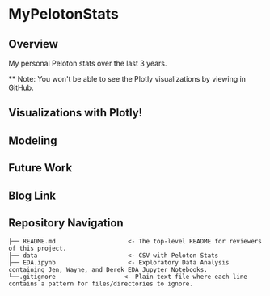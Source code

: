 # MyPelotonStats

## Overview

My personal Peloton stats over the last 3 years. 

** Note: You won't be able to see the Plotly visualizations by viewing in GitHub.

## Visualizations with Plotly!

## Modeling


## Future Work


## Blog Link 


## Repository Navigation

```
├── README.md                    <- The top-level README for reviewers of this project. 
├── data                         <- CSV with Peloton Stats  
├── EDA.ipynb                    <- Exploratory Data Analysis containing Jen, Wayne, and Derek EDA Jupyter Notebooks. 
└──.gitignore                   <- Plain text file where each line contains a pattern for files/directories to ignore.                
